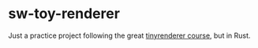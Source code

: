 # sw-toy-renderer

Just a practice project following the great [tinyrenderer course](https://github.com/ssloy/tinyrenderer), but in Rust.

